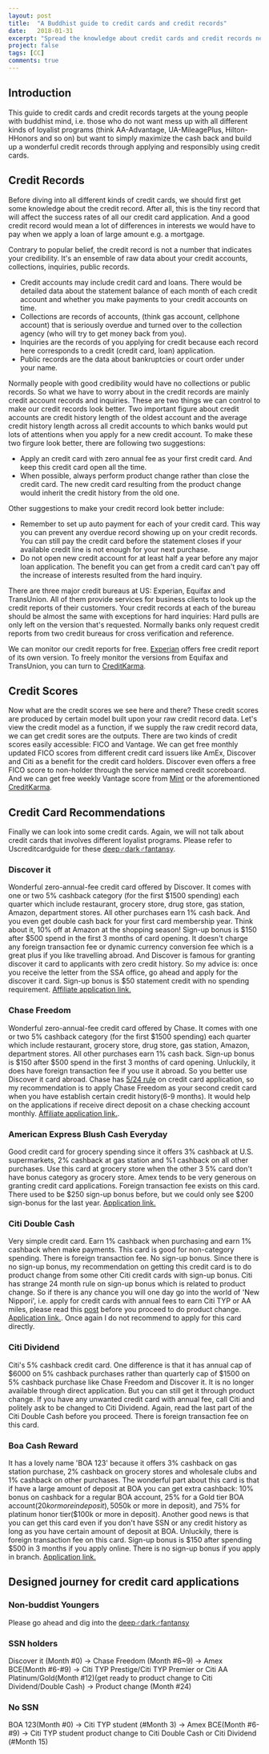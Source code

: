 ```yaml
---
layout: post
title:  "A Buddhist guide to credit cards and credit records"
date:   2018-01-31
excerpt: "Spread the knowledge about credit cards and credit records necessary for young people with a buddhist mind."
project: false
tags: [CC]
comments: true
---
```


## Introduction

This guide to credit cards and credit records targets at the young people with buddhist mind, i.e. those who do not want mess up with all different kinds of loyalist programs (think AA-Advantage, UA-MileagePlus, Hilton-HHonors and so on) but want to simply maximize the cash back and build up a wonderful credit records through applying and responsibly using credit cards.

## Credit Records

Before diving into all different kinds of credit cards, we should first get some knowledge about the credit record. After all, this is the tiny record that will affect the success rates of all our credit card application. And a good credit record would mean a lot of differences in interests we would have to pay when we apply a loan of large amount e.g. a mortgage.

Contrary to popular belief, the credit record is not a number that indicates your credibility. It's an ensemble of raw data about your credit accounts, collections, inquiries, public records.

- Credit accounts may include credit card and loans. There would be detailed data about the statement balance of each month of each credit account and whether you make payments to your credit accounts on time.
- Collections are records of accounts, (think gas account, cellphone account) that is seriously overdue and turned over to the collection agency (who will try to get money back from you).
- Inquiries are the records of you applying for credit because each record here corresponds to a credit (credit card, loan) application.
- Public records are the data about bankruptcies or court order under your name.

Normally people with good credibility would have no collections or public records. So what we have to worry about in the credit records are mainly credit account records and inquiries. These are two things we can control to make our credit records look better. Two important figure about credit accounts are credit history length of the oldest account and the average credit history length across all credit accounts to which banks would put lots of attentions when you apply for a new credit account. To make these two firgure look better, there are following two suggestions:

- Apply an credit card with zero annual fee as your first credit card. And keep this credit card open all the time.
- When possible, always perform product change rather than close the credit card. The new credit card resulting from the product change would inherit the credit history from the old one.

Other suggestions to make your credit record look better include:

- Remember to set up auto payment for each of your credit card. This way you can prevent any overdue record showing up on your credit records. You can still pay the credit card before the statement closes if your available credit line is not enough for your next purchase.
- Do not open new credit account for at least half a year before any major loan application. The benefit you can get from a credit card can't pay off the increase of interests resulted from the hard inquiry.

There are three major credit bureaus at US: Experian, Equifax and TransUnion. All of them provide services for business clients to look up the credit reports of their customers. Your credit records at each of the bureau should be almost the same with exceptions for hard inquiries: Hard pulls are only left on the version that's requested. Normally banks only request credit reports from two credit bureaus for cross verification and reference.

We can monitor our credit reports for free. [Experian](https://www.experian.com) offers free credit report of its own version. To freely monitor the versions from Equifax and TransUnion, you can turn to [CreditKarma](https://www.creditkarma.com).

## Credit Scores

Now what are the credit scores we see here and there?  These credit scores are produced by certain model built upon your raw credit record data. Let's view the credit model as a function, if we supply the raw credit record data, we can get credit sores are the outputs. There are two kinds of credit scores easily accessible: FICO and Vantage. We can get free monthly updated FICO scores from different credit card issuers like AmEx, Discover and Citi as a benefit for the credit card holders. Discover even offers a free FICO score to non-holder through the service named credit scoreboard. And we can get free weekly Vantage score from [Mint](https://www.mint.com/) or the aforementioned [CreditKarma](https://www.creditkarma.com).

## Credit Card Recommendations

Finally we can look into some credit cards. Again, we will not talk about credit cards that involves different loyalist programs. Please refer to Uscreditcardguide for these [deep♂dark♂fantansy](https://www.uscreditcardguide.com).

### Discover it
Wonderful zero-annual-fee credit card offered by Discover. It comes with one or two 5% cashback category (for the first $1500 spending) each quarter which include restaurant, grocery store, drug store, gas station, Amazon, department stores. All other purchases earn 1% cash back. And you even get double cash back for your first card membership year. Think about it, 10% off at Amazon at the shopping season! Sign-up bonus is $150 after $500 spend in the first 3 months of card opening. It doesn't charge any foreign transaction fee or dynamic currency conversion fee which is a great plus if you like travelling abroad. And Discover is famous for granting discover it card to applicants with zero credit history. So my advice is: once you receive the letter from the SSA office, go ahead and apply for the discover it card. Sign-up bonus is $50 statement credit with no spending requirement. [Affiliate application link.](https://refer.discover.com/s/h7mt2)

### Chase Freedom
Wonderful zero-annual-fee credit card offered by Chase. It comes with one or two 5% cashback category (for the first $1500 spending) each quarter which include restaurant, grocery store, drug store, gas station, Amazon, department stores. All other purchases earn 1% cash back. Sign-up bonus is $150 after $500 spend in the first 3 months of card opening. Unluckily, it does have foreign transaction fee if you use it abroad. So you better use Discover it card abroad. Chase has [5/24 rule](https://www.uscreditcardguide.com/chase-524-rule-and-its-solution/) on credit card application, so my recommendation is to apply Chase Freedom as your second credit card when you have establish certain credit history(6-9 months). It would help on the applications if receive direct deposit on a chase checking account monthly.
[Affiliate application link.](https://www.referyourchasecard.com/2/CK9BJDKQ2J).

### American Express Blush Cash Everyday
Good credit card for grocery spending since it offers 3% cashback at U.S. supermarkets, 2% cashback at gas station and %1 cashback on all other purchases. Use this card at grocery store when the other 3 5% card don't have bonus category as grocery store. Amex tends to be very generous on granting credit card applications. Foreign transaction fee exists on this card. There used to be $250 sign-up bonus before, but we could only see $200 sign-bonus for the last year. [Application link.](https://www.americanexpress.com/us/credit-cards/card/blue-cash-everyday/)

### Citi Double Cash
Very simple credit card. Earn 1% cashback when purchasing and earn 1% cashback when make payments. This card is good for non-category spending. There is foreign transaction fee. No sign-up bonus. Since there is no sign-up bonus, my recommendation on getting this credit card is to do product change from some other Citi credit cards with sign-up bonus. Citi has strange 24 month rule on sign-up bonus which is related to product change. So if there is any chance you will one day go into the world of 'New Nippori', i.e. apply for credit cards with annual fees to earn Citi TYP or AA miles, please read this [post](https://www.doctorofcredit.com/product-changing-citi-card-result-new-card-number/) before you proceed to do product change. [Application link.](https://www.citi.com/credit-cards/credit-card-details/citi.action?ID=citi-double-cash-credit-card). Once again I do not recommend to apply for this card directly.

### Citi Dividend
Citi's 5% cashback credit card. One difference is that it has annual cap of $6000 on 5% cashback purchases rather than quarterly cap of $1500 on 5% cashback purchase like Chase Freedom and Discover it. It is no longer available through direct application. But you can still get it through product change. If you have any unwanted credit card with annual fee, call Citi and politely ask to be changed to Citi Dividend. Again, read the last part of the Citi Double Cash before you proceed. There is foreign transaction fee on this card.

### Boa Cash Reward
It has a lovely name 'BOA 123' because it offers 3% cashback on gas station purchase, 2% cashback on grocery stores and wholesale clubs and 1% cashback on other purchases. The wonderful part about this card is that if have a large amount of deposit at BOA you can get extra cashback: 10% bonus on cashback for a regular BOA account, 25% for a Gold tier BOA account($20k or more in deposit), 50% for platinum tier($50k or more in deposit), and 75% for platinum honor tier($100k or more in deposit). Another good news is that you can get this card even if you don't have SSN or any credit history as long as you have certain amount of deposit at BOA. Unluckily, there is foreign transaction fee on this card. Sign-up bonus is $150 after spending $500 in 3 months if you apply online. There is no sign-up bonus if you apply in branch. [Application link.](https://www.bankofamerica.com/credit-cards/products/cash-back-credit-card/)

## Designed journey for credit card applications

### Non-buddist Youngers

Please go ahead and dig into the [deep♂dark♂fantansy](https://www.uscreditcardguide.com)

### SSN holders

Discover it (Month #0) -> Chase Freedom (Month #6~9) -> Amex BCE(Month #6-#9) -> Citi TYP Prestige/Citi TYP Premier or Citi AA Platinum/Gold(Month #12)(get ready to product change to Citi Dividend/Double Cash) -> Product change (Month #24)

### No SSN

BOA 123(Month #0) -> Citi TYP student (#Month 3) -> Amex BCE(Month #6-#9) -> Citi TYP student product change to Citi Double Cash or Citi Dividend (#Month 15)

